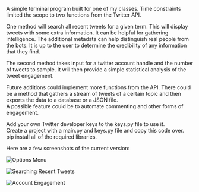 A simple terminal program built for one of my classes. Time constraints limited the scope to two functions from the Twitter API.  

One method will search all recent tweets for a given term. This will display tweets with some extra information. It can be helpful for gathering intelligence. The additional metadata can help distinguish real people from the bots. It is up to the user to determine the credibility of any information that they find.  

The second method takes input for a twitter account handle and the number of tweets to sample. It will then provide a simple statistical analysis of the tweet engagement.  

Future additions could implement more functions from the API. There could be a method that gathers a stream of tweets of a certain topic  and then exports the data to a database or a JSON file.  
A possible feature could be to automate commenting and other forms of engagement.  

Add your own Twitter developer keys to the keys.py file to use it.  
Create a project with a main.py and keys.py file and copy this code over.  
pip install all of the required libraries.  
  
  
Here are a few screenshots of the current version:  

![Options Menu](https://i.imgur.com/is4GfwA.png)

![Searching Recent Tweets](https://i.imgur.com/k8Ee5Pn.png)

![Account Engagement](https://i.imgur.com/JEekTrN.png)
